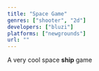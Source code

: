 ```yaml
---
title: "Space Game"
genres: ["shooter", "2d"]
developers: ["bluzi"]
platforms: ["newgrounds"]
url: ""
---
```

A very cool space **ship** game